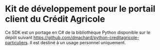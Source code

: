 # Kit de développement pour le portail client du Crédit Agricole

Ce SDK est un portage en C# de la bibliothèque Python disponible sur le dépôt suivant 
https://github.com/dmachard/python-creditagricole-particuliers. Il est destiné à un usage personnel uniquement.